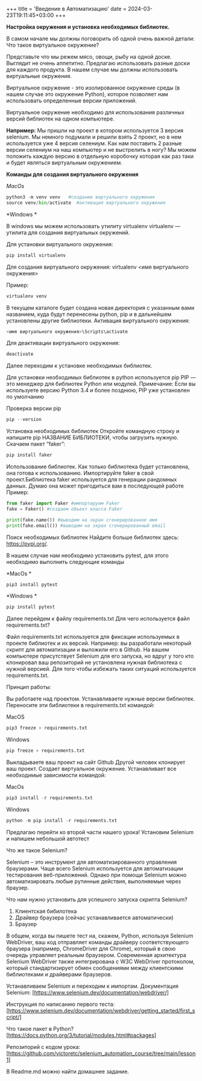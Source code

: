 +++
title = 'Введение в Автоматизацию'
date = 2024-03-23T19:11:45+03:00
+++

**Настройка окружения и установка необходимых библиотек.**

В самом начале мы должны поговорить об одной очень важной детали:
Что такое виртуальное окружение? 

Представьте что мы режем мясо, овощи, рыбу на одной доске. Выглядит не очень аппетитно. Предлагаю использовать разные доски для каждого продукта. В нашем случае мы должны использовать виртуальные окружения. 

Виртуальное окружение - это изолированное окружение среды (в нашем случае это окружение Python), которое позволяет нам использовать определенные версии приложений.

Виртуальное окружение необходимо для использования различных версий библиотек на одном компьютере. 

**Например:** Мы пришли на  проект в котором используется 3 версия selenium. Мы немного подумали и решили взять 2 проект, но в нем используется уже 4 версия селениум. Как нам поставить 2 разные версии селениум на наш компьютер и не выстрелить в ногу? Мы можем положить каждую версию в отдельную коробочку которая как раз таки и будет являться виртуальным окружением. 


**Команды для создания виртуального окружения**

*MacOs*

```python
python3 -m venv venv   #создание виртуального окружения 
source venv/bin/activate  #активация виртуального окружения
```

*Windows *

В windows мы можем использовать утилиту virtualenv
virtualenv — утилита для создания виртуальных окружений.

Для установки виртуального окружения:

```python
pip install virtualenv
```

Для создания виртуального окружения:
virtualenv <имя виртуального окружения> 

Пример:
```python
virtualenv venv
```
В текущем каталоге будет создана новая директория с указанным вами названием, куда будут перенесены python, pip и в дальнейшем установлены другие библиотеки.
Активация виртуального окружения:

```python
<имя виртуального окружения>\Scripts\activate
```

Для деактивации виртуального окружения:
```python
deactivate
```

Далее переходим к установке необходимых библиотек. 

Для установки необходимых библиотек в python используется pip
PIP — это менеджер для библиотек Python или модулей.
Примечание: Если вы используете версию Python 3.4 и более позднюю, PIP уже установлен по умолчанию

Проверка версии pip 
```python
pip --version
```

Установка необходимых библиотек
Откройте командную строку и напишите pip НАЗВАНИЕ БИБЛИОТЕКИ, чтобы загрузить нужную.
Скачаем пакет “faker”:
```python
pip install faker 
```

Использование библиотек. Как только библиотека будет установлена, она готова к использованию. Импортируйте faker в свой проект.Библиотека faker используется для генерации рандомных данных. Думаю она может пригодиться вам в последующей работе 
Пример:

```python
from faker import Faker #импортируем Faker
fake = Faker() #создаем обьект класса Faker

print(fake.name()) #выводим на экран сгенерированное имя
print(fake.email()) #выводим на экран сгенерированный email 
```

Поиск необходимых библиотек
Найдите больше библиотек здесь: https://pypi.org/.

В нашем случае нам необходимо установить pytest, для этого необходимо выполнить следующие команды 

*MacOs *

```python
pip3 install pytest 
```

*Windows *

```python
pip install pytest 
```

Далее перейдем к файлу requirements.txt
Для чего используется файл requirements.txt? 

Файл requirements.txt используется для фиксации используемых в проекте библиотек и их версий. Например: вы разработали некоторый скрипт для автоматизации и выложили его в Github. На вашем компьютере присутствует Selenium для его запуска, но вдруг у того кто клонировал ваш репозиторий не установлена нужная библиотека с нужной версией. Для того чтобы избежать таких ситуаций используется requirements.txt. 

Принцип работы:

Вы работаете над проектом. Устанавливаете нужные версии библиотек. Переносите эти библиотеки в requirements.txt командой:

MacOS 
```python
pip3 freeze > requirements.txt
```


Windows 
```python
pip freeze > requirements.txt
```


Выкладываете ваш проект на сайт Github
Другой человек клонирует ваш проект. Создает виртуальное окружение. Устанавливает все необходимые зависимости командой:

MacOs 
```python
pip3 install -r requirements.txt
```

Windows 
```python
python -m pip install -r requirements.txt 
```

Предлагаю перейти ко второй части нашего урока!
Установим Selenium и напишем небольшой автотест

Что же такое Selenium? 

Selenium – это инструмент для автоматизированного управления браузерами.
Чаще всего Selenium используется для автоматизации тестирования веб-приложений. Однако при помощи Selenium можно автоматизировать любые рутинные действия, выполняемые через браузер.

Что нам нужно установить для успешного запуска скрипта Selenium?
1. Клиентская бибилотека 
2. Драйвер браузера (сейчас устанавливается автоматически)
3. Браузер 

В общем, когда вы пишете тест на, скажем, Python, используя Selenium WebDriver, ваш код отправляет команды драйверу соответствующего браузера (например, ChromeDriver для Chrome), который в свою очередь управляет реальным браузером. Современная архитектура Selenium WebDriver также интегрирована с W3C WebDriver протоколом, который стандартизирует обмен сообщениями между клиентскими библиотеками и драйверами браузеров.

Устанавливаем Selenium и переходим к импортам. 
Документация Selenium: [https://www.selenium.dev/documentation/webdriver/]

Инструкция по написанию первого теста: 
[https://www.selenium.dev/documentation/webdriver/getting_started/first_script/]

Что такое пакет в Python?
[https://docs.python.org/3/tutorial/modules.html#packages]

Репозиторий с кодом урока: [https://github.com/victoretc/selenium_automation_course/tree/main/lesson1]

В Readme.md можно найти домашнее задание. 




